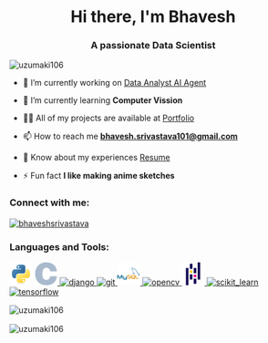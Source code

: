 <h1 align="center">Hi there, I'm Bhavesh</h1>
<h3 align="center">A passionate Data Scientist</h3>

<p align="left"> <img src="https://komarev.com/ghpvc/?username=uzumaki106&label=Profile%20views&color=0e75b6&style=flat" alt="uzumaki106" /> </p>

- 🔭 I’m currently working on [Data Analyst AI Agent](https://github.com/Uzumaki106/AI-agent)

- 🌱 I’m currently learning **Computer Vission**

- 👨‍💻 All of my projects are available at [Portfolio](https://uzumaki106.github.io/Portfolio/)

- 📫 How to reach me **bhavesh.srivastava101@gmail.com**

- 📄 Know about my experiences [Resume](https://drive.google.com/file/d/1BCgH9egAiIlf1ca2A7_cdns3BHD0ueBk/view?usp=sharing)

- ⚡ Fun fact **I like making anime sketches**

<h3 align="left">Connect with me:</h3>
<p align="left">
<a href="https://kaggle.com/bhaveshsrivastava" target="blank"><img align="center" src="https://raw.githubusercontent.com/rahuldkjain/github-profile-readme-generator/master/src/images/icons/Social/kaggle.svg" alt="bhaveshsrivastava" height="30" width="40" /></a>
</p>

<h3 align="left">Languages and Tools:</h3>
<p align="left"> <img src="https://raw.githubusercontent.com/devicons/devicon/master/icons/python/python-original.svg" alt="python" width="40" height="40"/> </a> <a href="https://www.cprogramming.com/" target="_blank" rel="noreferrer"> <img src="https://raw.githubusercontent.com/devicons/devicon/master/icons/c/c-original.svg" alt="c" width="40" height="40"/> </a> <a href="https://www.djangoproject.com/" target="_blank" rel="noreferrer"> <img src="https://cdn.worldvectorlogo.com/logos/django.svg" alt="django" width="40" height="40"/> </a> <a href="https://git-scm.com/" target="_blank" rel="noreferrer"> <img src="https://www.vectorlogo.zone/logos/git-scm/git-scm-icon.svg" alt="git" width="40" height="40"/> </a> <a href="https://www.mysql.com/" target="_blank" rel="noreferrer"> <img src="https://raw.githubusercontent.com/devicons/devicon/master/icons/mysql/mysql-original-wordmark.svg" alt="mysql" width="40" height="40"/> </a> <a href="https://opencv.org/" target="_blank" rel="noreferrer"> <img src="https://www.vectorlogo.zone/logos/opencv/opencv-icon.svg" alt="opencv" width="40" height="40"/> </a> <a href="https://pandas.pydata.org/" target="_blank" rel="noreferrer"> <img src="https://raw.githubusercontent.com/devicons/devicon/2ae2a900d2f041da66e950e4d48052658d850630/icons/pandas/pandas-original.svg" alt="pandas" width="40" height="40"/> </a> <a href="https://www.python.org" target="_blank" rel="noreferrer"> <a href="https://scikit-learn.org/" target="_blank" rel="noreferrer"> <img src="https://upload.wikimedia.org/wikipedia/commons/0/05/Scikit_learn_logo_small.svg" alt="scikit_learn" width="40" height="40"/> </a> <a href="https://www.tensorflow.org" target="_blank" rel="noreferrer"> <img src="https://www.vectorlogo.zone/logos/tensorflow/tensorflow-icon.svg" alt="tensorflow" width="40" height="40"/> </a> </p>

<p><img align="center" src="https://github-readme-stats.vercel.app/api/top-langs?username=uzumaki106&show_icons=true&locale=en&layout=compact" alt="uzumaki106" /></p>
<p><img align="center" src="https://github-readme-streak-stats.herokuapp.com/?user=uzumaki106&" alt="uzumaki106" /></p>

